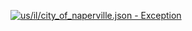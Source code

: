 [![us/il/city_of_naperville.json - Exception](https://img.shields.io/badge/us/il/city_of_naperville.json-Exception-red)](https://github.com/openaddresses/openaddresses/tree/master/sources/us/il/city_of_naperville.json)